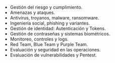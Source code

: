 - Gestión del riesgo y cumplimiento.
- Amenazas y ataques.
- Antivirus, troyanos, malware, ransomware.
- Ingeniería social, phishing y variantes.
- Gestión de identidad: Autenticación y Tokens.
- Gestión de contraseñas y sistemas biométricos.
- Monitoreo, controles y logs.
- Red Team, Blue Team y Purple Team.
- Evaluación y seguridad en las operaciones.
- Evaluación de vulnerabilidades y Pentest.
